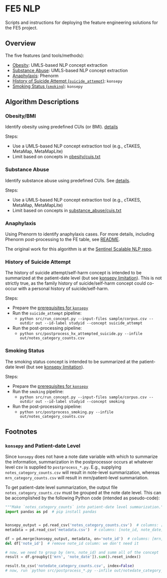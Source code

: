 # FE5 NLP

Scripts and instructions for deploying the feature engineering solutions for the FE5 project.

## Overview

The five features (and tools/methods):

* [Obesity](#obesitybmi): UMLS-based NLP concept extraction
* [Substance Abuse](#substance-abuse): UMLS-based NLP concept extraction
* [Anaphylaxis](#anaphylaxis): Phenorm
* [History of Suicide Attempt (`suicide_attempt`)](#history-of-suicide-attempt): `konsepy`
* [Smoking Status (`smoking`)](#smoking-status): `konsepy`

## Algorithm Descriptions

### Obesity/BMI

Identify obesity using predefined CUIs (or BMI). [details](obesity/README.md)

Steps:

* Use a UMLS-based NLP concept extraction tool (e.g., cTAKES, MetaMap, MetaMapLite)
* Limit based on concepts in [obesity/cuis.txt](obesity/cuis.txt) 

### Substance Abuse

Identify substance abuse using predefined CUIs. See [details](substance_abuse/README.md).

Steps:

* Use a UMLS-based NLP concept extraction tool (e.g., cTAKES, MetaMap, MetaMapLite)
* Limit based on concepts in [substance_abuse/cuis.txt](substance_abuse/cuis.txt)

### Anaphylaxis

Using Phenorm to identify anaphylaxis cases. For more details, including Phenorm post-processing to the FE table, see [README](anaphylaxis/README.md).

The original work for this algorithm is at the [Sentinel Scalable NLP repo](https://github.com/kpwhri/Sentinel-Scalable-NLP?tab=readme-ov-file#prediction-modeling-quick-start).

### History of Suicide Attempt

The history of suicide attempt/self-harm concept is intended to be summarized at the patient-date level (but see [konsepy limitation](#konsepy-and-patient-date-level)). This is not strictly true, as the family history of suicide/self-harm concept could co-occur with a personal history of suicide/self-harm.

Steps:

* Prepare the [prerequisites for `konsepy`](https://github.com/kpwhri/fe5_konsepy?tab=readme-ov-file#prerequisites)
* Run the `suicide_attempt` pipeline:
  * `python src/run_concept.py --input-files sample/corpus.csv --outdir out --id-label studyid --concept suicide_attempt`
* Run the post-processing pipeline:
  * `python src/postprocess_hx_attempted_suicide.py --infile out/notes_category_counts.csv`


### Smoking Status

The smoking status concept is intended to be summarized at the patient-date level (but see [konsepy limitation](#konsepy-and-patient-date-level)).

Steps:

* Prepare the [prerequisites for `konsepy`](https://github.com/kpwhri/fe5_konsepy?tab=readme-ov-file#prerequisites)
* Run the `smoking` pipeline:
  * `python src/run_concept.py --input-files sample/corpus.csv --outdir out --id-label studyid --concept smoking`
* Run the post-processing pipeline:
  * `python src/postprocess_smoking.py --infile out/notes_category_counts.csv`


## Footnotes

### `konsepy` and Patient-date Level

Since `konsepy` does not have a note date variable with which to summarize the information, summarization in the postprocessor occurs at whatever level csv is supplied to `postprocess_*.py`. E.g., supplying `notes_category_counts.csv` will result in note-level summarization, whereas `mrn_category_counts.csv` will result in mrn/patient-level summariation.

To get patient-date level summarization, the output file `notes_category_counts.csv` must be grouped at the note date level. This can be accomplished by the following Python code (intended as pseudo-code):

```python
"""Make `notes_category_counts` into patient-date level summarization."""
import pandas as pd  # pip install pandas


konsepy_output = pd.read_csv('notes_category_counts.csv')  # columns: [mrn, note_id, ...]
metadata = pd.read_csv('metadata.csv')  # columns: [note_id, note_date]

df = pd.merge(konsepy_output, metadata, on='note_id')  # columns: [mrn, note_id, note_date, ...]
del df['note_id']  # remove note_id column: we don't need it

# now, we need to group by (mrn, note_id) and summ all of the concept
result = df.groupby(['mrn', 'note_date']).sum().reset_index()

result.to_csv('notedate_category_counts.csv', index=False)
# now, run `python src/postprocess_*.py --infile out/notedate_category_counts.csv`
```
